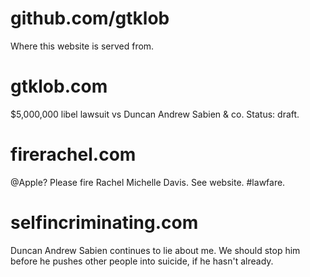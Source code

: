 # github.com/gtklob

Where this website is served from.

# gtklob.com

$5,000,000 libel lawsuit vs Duncan Andrew Sabien & co. Status: draft.

# firerachel.com

@Apple? Please fire Rachel Michelle Davis. See website. #lawfare.

# selfincriminating.com

Duncan Andrew Sabien continues to lie about me. We should stop him before he pushes other people into suicide, if he hasn't already.
